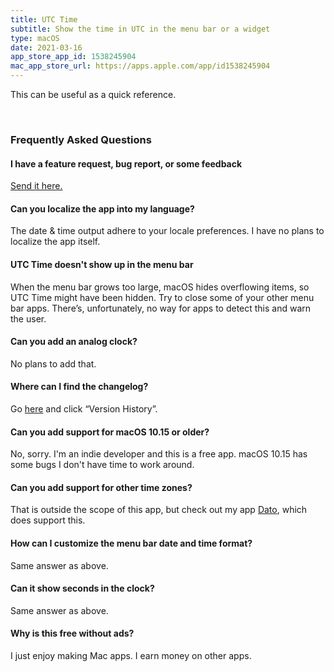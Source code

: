 ```yaml
---
title: UTC Time
subtitle: Show the time in UTC in the menu bar or a widget
type: macOS
date: 2021-03-16
app_store_app_id: 1538245904
mac_app_store_url: https://apps.apple.com/app/id1538245904
---
```


This can be useful as a quick reference.

<br>

<h3 id="faq">Frequently Asked Questions</h3>

#### I have a feature request, bug report, or some feedback

[Send it here.](https://sindresorhus.com/feedback/?product=UTC%20Time&referrer=Website-FAQ)

#### Can you localize the app into my language?

The date & time output adhere to your locale preferences. I have no plans to localize the app itself.

#### UTC Time doesn't show up in the menu bar

When the menu bar grows too large, macOS hides overflowing items, so UTC Time might have been hidden. Try to close some of your other menu bar apps. There’s, unfortunately, no way for apps to detect this and warn the user.

#### Can you add an analog clock?

No plans to add that.

#### Where can I find the changelog?

Go [here](https://apps.apple.com/app/id1538245904) and click “Version History”.

#### Can you add support for macOS 10.15 or older?

No, sorry. I'm an indie developer and this is a free app. macOS 10.15 has some bugs I don't have time to work around.

#### Can you add support for other time zones?

That is outside the scope of this app, but check out my app [Dato](https://sindresorhus.com/dato), which does support this.

#### How can I customize the menu bar date and time format?

Same answer as above.

#### Can it show seconds in the clock?

Same answer as above.

#### Why is this free without ads?

I just enjoy making Mac apps. I earn money on other apps.
